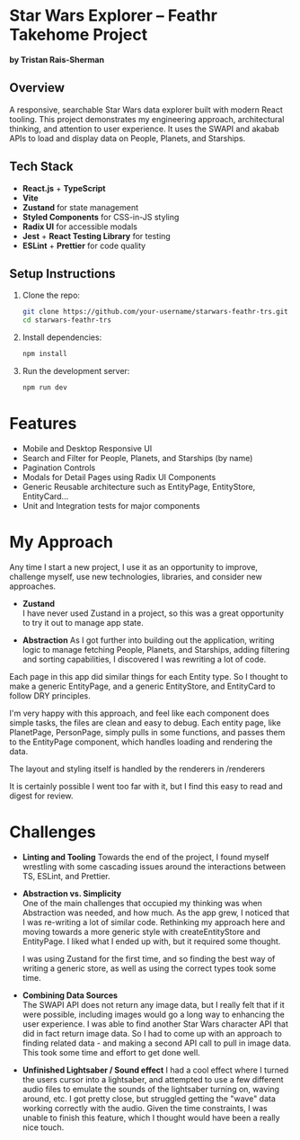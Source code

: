 # Star Wars Explorer – Feathr Takehome Project  
**by Tristan Rais-Sherman**

## Overview  
A responsive, searchable Star Wars data explorer built with modern React tooling. This project demonstrates my engineering approach, architectural thinking, and attention to user experience. It uses the SWAPI and akabab APIs to load and display data on People, Planets, and Starships.

## Tech Stack  

- **React.js** + **TypeScript**
- **Vite**
- **Zustand** for state management
- **Styled Components** for CSS-in-JS styling
- **Radix UI** for accessible modals
- **Jest** + **React Testing Library** for testing
- **ESLint** + **Prettier** for code quality

## Setup Instructions  

1. Clone the repo:  
   ```bash
   git clone https://github.com/your-username/starwars-feathr-trs.git
   cd starwars-feathr-trs
   ```

2. Install dependencies:  
   ```bash 
   npm install
   ```

3. Run the development server:  
   ```bash
   npm run dev
   ```

# Features

- Mobile and Desktop Responsive UI
- Search and Filter for People, Planets, and Starships (by name)
- Pagination Controls
- Modals for Detail Pages using Radix UI Components
- Generic Reusable architecture such as EntityPage, EntityStore, EntityCard...
- Unit and Integration tests for major components

# My Approach

Any time I start a new project, I use it as an opportunity to improve, challenge myself, use new technologies, libraries, and consider new approaches.

- **Zustand**  
  I have never used Zustand in a project, so this was a great opportunity to try it out to manage app state.

-  **Abstraction**
  As I got further into building out the application, writing logic to manage fetching People, Planets, and Starships, adding filtering and sorting capabilities, I discovered I was rewriting a lot of code.

  Each page in this app did similar things for each Entity type. So I thought to make a generic EntityPage, and a generic EntityStore, and EntityCard to follow DRY principles.

  I'm very happy with this approach, and feel like each component does simple tasks, the files are clean and easy to debug. Each entity page, like PlanetPage, PersonPage, simply pulls in some functions, and passes them to the EntityPage component, which handles loading and rendering the data.

  The layout and styling itself is handled by the renderers in /renderers

  It is certainly possible I went too far with it, but I find this easy to read and digest for review.

# Challenges 

-  **Linting and Tooling** 
  Towards the end of the project, I found myself wrestling with some cascading issues around the interactions between TS, ESLint, and Prettier.

- **Abstraction vs. Simplicity**  
  One of the main challenges that occupied my thinking was when Abstraction was needed, and how much. As the app grew, I noticed that I was re-writing a lot of similar code. Rethinking my approach here and moving towards a more generic style with createEntityStore and EntityPage. I liked what I ended up with, but it required some thought. 

  I was using Zustand for the first time, and so finding the best way of writing a generic store, as well as using the correct types took some time. 

- **Combining Data Sources**  
  The SWAPI API does not return any image data, but I really felt that if it were possible, including images would go a long way to enhancing the user experience. I was able to find another Star Wars character API that did in fact return image data. So I had to come up with an approach to finding related data - and making a second API call to pull in image data. This took some time and effort to get done well. 

-  **Unfinished Lightsaber / Sound effect** 
  I had a cool effect where I turned the users cursor into a lightsaber, and attempted to use a few different audio files to emulate the sounds of the lightsaber turning on, waving around, etc.
  I got pretty close, but struggled getting the "wave" data working correctly with the audio. Given the time constraints, I was unable to finish this feature, which I thought would have been a really nice touch.